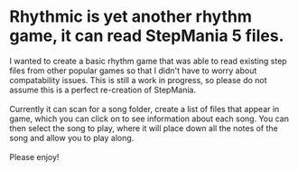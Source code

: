 <h1>Rhythmic is yet another rhythm game, it can read StepMania 5 files.</h1>
I wanted to create a basic rhythm game that was able to read existing step files from other popular games so that I didn't have to worry about compatability issues. This is still a work in progress, so please do not assume this is a perfect re-creation of StepMania.<br><br>
Currently it can scan for a song folder, create a list of files that appear in game, which you can click on to see information about each song. You can then select the song to play, where it will place down all the notes of the song and allow you to play along.<br><br>
Please enjoy!
